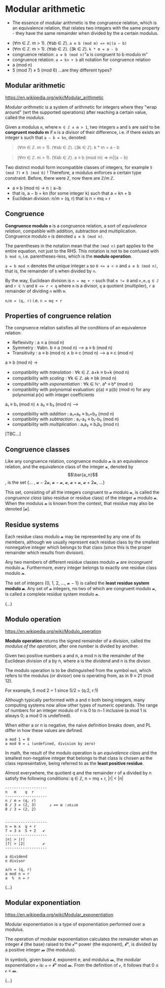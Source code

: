 # Modular arithmetic

* The essence of modular arithmetic is the congruence relation, which is an equivalence relation, that relates two integers with the same property - they have the same remainder when divided by the a certain modulus.


- (∀m ∈ ℤ. m > 1). (∀ab ∈ ℤ). `a ≡ b (mod m) => m|(a − b)`
- (∀m ∈ ℤ. m > 1). (∀ab ∈ ℤ). (∃k ∈ ℤ). `k * m = a - b`
- congruence relation: `a ≡ b (mod n)`"a is congruent to b modulo m"
- congruence relation: `a = kn + b` alt notation for congruence relation
- a (mod n)
- 5 (mod 7) ≠ 5 (mod 6) ...are they different types?


## Modular arithmetic

https://en.wikipedia.org/wiki/Modular_arithmetic

*Modular arithmetic* is a system of arithmetic for integers where they "wrap around" (wrt the supported operations) after reaching a certain value, called the *modulus*.

Given a modulus `m`, where `m ∈ ℤ ∧ m > 1`, two integers `a` and `b` are said to be **congruent modulo m** if `m` is a divisor of their difference, i.e. if there exists an integer `k` such that `a − b = kn`, denoted:

> (∀m ∈ ℤ. m > 1). (∀ab ∈ ℤ). (∃k ∈ ℤ). k * m = a - b

> (∀m ∈ ℤ. m > 1). (∀ab ∈ ℤ). a ≡ b (mod m) => m|(a − b)


Two distinct moduli form incompatible classes of integers, for example `5 (mod 7)` ≠ `5 (mod 6)` ! Therefore, a modulus enforces a certain type constraint. Before, there were ℤ, now there are ℤ/m ℤ.

- a ≡ b (mod n) -> n ∣ a−b
- that is, a − b = kn (for some integer k) such that a = kn + b
- Euclidean division: n/m = (q, r) that is n = mq + r

## Congruence

**Congruence modulo `n`** is a congruence relation, a sort of *equivalence relation*, compatible with addition, subtraction and multiplication. Congruence modulo `n` is denoted `a ≡ b (mod n)`.

The parentheses in the notation mean that the `(mod n)` part applies to the entire equation, not just to the RHS. This notation is not to be confused with `b mod n`, i.e. parentheses-less, which is the **modulo operation**.

`a = b mod n` denotes the unique integer `a` so `0 <= a < n` and `a ≡ b (mod n)`, that is, the remainder of `b` when divided by `n`.


By the way, Euclidean division is `n = mq + r` such that 
`m != 0` and `n,m,q ∈ ℤ` and `r ∈ ℕ` and `0 <= r < q` 
where `m` is a divisor, `q` a quotient (multiplier), `r` a remainder 
of dividing `n` with `m`.

`n/m = (q, r)` i.e. `n = mq + r`


## Properties of congruence relation

The congruence relation satisfies all the conditions of an equivalence relation:
- Reflexivity  :       a ≡ a (mod n)
- Symmetry     : ∀abn. b ≡ a (mod n) --> a ≡ b (mod n) 
- Transitivity :       a ≡ b (mod n)  ∧  b ≡ c (mod n) --> a ≡ c (mod n)

a ≡ b (mod n) ->
- compatibility with *translation*    : ∀k ∈ ℤ. a+k ≡ b+k (mod n)
- compatibility with *scaling*        : ∀k ∈ ℤ.  ak ≡ bk  (mod n)
- compatibility with *exponentiation* : ∀k ∈ ℕᐩ. aᵏ  ≡ bᵏ (mod n)
- compatibility with polynomial evaluation:  p(a) ≡ p(b) (mod n)
  for any polynomial p(x) with integer coefficients

a₁ ≡ b₁ (mod n) ∧ a₂ ≡ b₂ (mod n) -->
- compatibility with *addition*       : a₁+a₂ ≡ b₁+b₂ (mod n)
- compatibility with *subtraction*    : a₁-a₂ ≡ b₁-b₂ (mod n)
- compatibility with *multiplication* : a₁a₂  ≡ b₁b₂  (mod n)

[TBC...]


## Congruence classes

Like any congruence relation, congruence modulo 𝓷 is an equivalence relation, and the equivalence class of the integer 𝓪, denoted by $$\bar{a_n}$$, is the set {… , 𝓪 − 2𝓷, 𝓪 − 𝓷, 𝓪, 𝓪 + 𝓷, 𝓪 + 2𝓷, …}

This set, consisting of all the integers congruent to 𝓪 modulo 𝓷, is called the *congruence class* (also residue or residue class) of the integer 𝓪 modulo 𝓷. When the modulus 𝓷 is known from the context, that residue may also be denoted [𝓪].

## Residue systems

Each residue class modulo 𝓷 may be represented by any one of its members, although we usually represent each residue class by the smallest nonnegative integer which belongs to that class (since this is the proper remainder which results from division).

Any two members of different residue classes modulo 𝓷 are *incongruent* modulo 𝓷. Furthermore, every integer belongs to exactly one residue class modulo 𝓷.

The set of integers {0, 1, 2, …, 𝓷 − 1} is called the **least residue system modulo 𝓷**. Any set of 𝓷 integers, no two of which are congruent modulo 𝓷, is called a complete residue system modulo 𝓷.

(...)


## Modulo operation

https://en.wikipedia.org/wiki/Modulo_operation

**Modulo operation** returns the signed remainder of a division, called the *modulus of the operation*, after one number is divided by another.

Given two positive numbers a and n, a mod n is the remainder of the Euclidean division of a by n, where a is the dividend and n is the divisor.

The modulo operation is to be distinguished from the symbol `mod`, which refers to the modulus (or divisor) one is operating from, as in 9 ≡ 21 (mod 12).

For example, 5 mod 2 = 1 since 5/2 = (q:2, r:1)

Although typically performed with a and n both being integers, many computing systems now allow other types of numeric operands. The range of numbers for an integer modulo of n is 0 to n−1 inclusive (a mod 1 is always 0; a mod 0 is undefined).

When either a or n is negative, the naive definition breaks down, and PL differ in how these values are defined.

```
a mod 1 = 0
a mod 0 = ⊥ (undefined, division by zero)
```

In math, the result of the modulo operation is an *equivalence class* and the smallest non-negative integer that belongs to that class is chosen as the class representative, being referred to as the **least positive residue**.

Almost everywhere, the quotient q and the remainder r of a divided by n satisfy the following conditions: q ∈ ℤ, n = mq + r, |r| < |n|


```
-------------------
n   m    q  r
-------------------
n / m = (q, r)
8 / 3 = (2, 3)      ɹ == ɯ :ɹoɹɹǝ
8 / 3 = (2, 2)


-------------------
n = m x  q + r
7 = 3 x  5 + 2   ✔
-------------------
|n| > |r|
|7| > |2|        ✔
-------------------

a dividend
n divisor

a/n = (q, r)
a mod n = r
a  %  n = r

```




(...)


## Modular exponentiation

https://en.wikipedia.org/wiki/Modular_exponentiation

Modular exponentiation is a type of exponentiation performed over a modulus. 

The operation of modular exponentiation calculates the remainder when an integer 𝓫 (the base) raised to the 𝓮ᵗʰ power (the exponent), 𝓫ᵉ, is divided by a positive integer 𝓶 (the modulus).

In symbols, given base 𝓫, exponent e, and modulus 𝓶, the modular exponentiation 𝓬 is: 𝓬 = 𝓫ᵉ mod 𝓶. From the definition of 𝓬, it follows that 0 ≤ 𝓬 < 𝓶.

(...)
